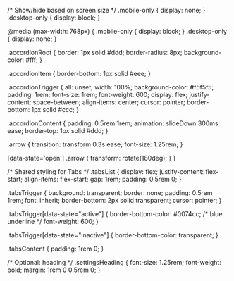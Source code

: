 /* Show/hide based on screen size */
.mobile-only {
  display: none;
}
.desktop-only {
  display: block;
}

@media (max-width: 768px) {
  .mobile-only {
    display: block;
  }
  .desktop-only {
    display: none;
  }

  .accordionRoot {
    border: 1px solid #ddd;
    border-radius: 8px;
    background-color: #fff;
  }

  .accordionItem {
    border-bottom: 1px solid #eee;
  }

  .accordionTrigger {
    all: unset;
    width: 100%;
    background-color: #f5f5f5;
    padding: 1rem;
    font-size: 1rem;
    font-weight: 600;
    display: flex;
    justify-content: space-between;
    align-items: center;
    cursor: pointer;
    border-bottom: 1px solid #ccc;
  }

  .accordionContent {
    padding: 0.5rem 1rem;
    animation: slideDown 300ms ease;
    border-top: 1px solid #ddd;
  }

  .arrow {
    transition: transform 0.3s ease;
    font-size: 1.25rem;
  }

  [data-state='open'] .arrow {
    transform: rotate(180deg);
  }
}

/* Shared styling for Tabs */
.tabsList {
  display: flex;
  justify-content: flex-start;
  align-items: flex-start;
  gap: 1rem;
  padding: 0.5rem 0;
}

.tabsTrigger {
  background: transparent;
  border: none;
  padding: 0.5rem 1rem;
  font: inherit;
  border-bottom: 2px solid transparent;
  cursor: pointer;
}

.tabsTrigger[data-state="active"] {
  border-bottom-color: #0074cc; /* blue underline */
  font-weight: 600;
}

.tabsTrigger[data-state="inactive"] {
  border-bottom-color: transparent;
}

.tabsContent {
  padding: 1rem 0;
}

/* Optional: heading */
.settingsHeading {
  font-size: 1.25rem;
  font-weight: bold;
  margin: 1rem 0 0.5rem 0;
}